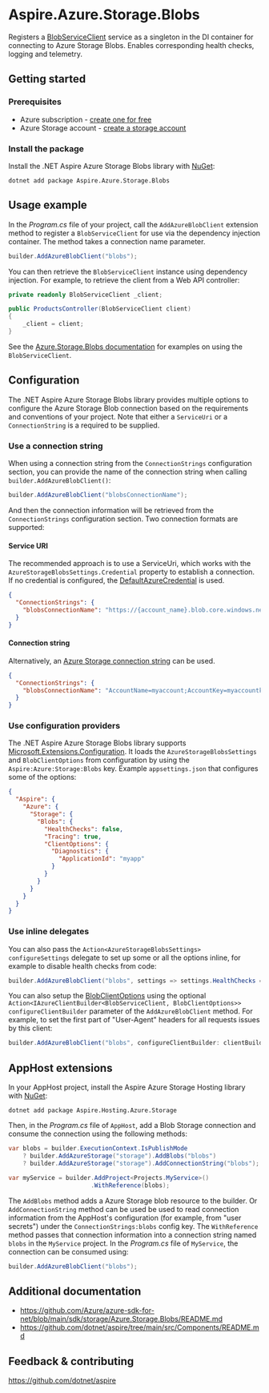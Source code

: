 # Aspire.Azure.Storage.Blobs

Registers a [BlobServiceClient](https://learn.microsoft.com/dotnet/api/azure.storage.blobs.blobserviceclient) service as a singleton in the DI container for connecting to Azure Storage Blobs. Enables corresponding health checks, logging and telemetry.

## Getting started

### Prerequisites

- Azure subscription - [create one for free](https://azure.microsoft.com/free/)
- Azure Storage account - [create a storage account](https://learn.microsoft.com/azure/storage/common/storage-account-create)

### Install the package

Install the .NET Aspire Azure Storage Blobs library with [NuGet](https://www.nuget.org):

```dotnetcli
dotnet add package Aspire.Azure.Storage.Blobs
```

## Usage example

In the _Program.cs_ file of your project, call the `AddAzureBlobClient` extension method to register a `BlobServiceClient` for use via the dependency injection container. The method takes a connection name parameter.

```csharp
builder.AddAzureBlobClient("blobs");
```

You can then retrieve the `BlobServiceClient` instance using dependency injection. For example, to retrieve the client from a Web API controller:

```csharp
private readonly BlobServiceClient _client;

public ProductsController(BlobServiceClient client)
{
    _client = client;
}
```

See the [Azure.Storage.Blobs documentation](https://github.com/Azure/azure-sdk-for-net/blob/main/sdk/storage/Azure.Storage.Blobs/README.md) for examples on using the `BlobServiceClient`.

## Configuration

The .NET Aspire Azure Storage Blobs library provides multiple options to configure the Azure Storage Blob connection based on the requirements and conventions of your project. Note that either a `ServiceUri` or a `ConnectionString` is a required to be supplied.

### Use a connection string

When using a connection string from the `ConnectionStrings` configuration section, you can provide the name of the connection string when calling `builder.AddAzureBlobClient()`:

```csharp
builder.AddAzureBlobClient("blobsConnectionName");
```

And then the connection information will be retrieved from the `ConnectionStrings` configuration section. Two connection formats are supported:

#### Service URI

The recommended approach is to use a ServiceUri, which works with the `AzureStorageBlobsSettings.Credential` property to establish a connection. If no credential is configured, the [DefaultAzureCredential](https://learn.microsoft.com/dotnet/api/azure.identity.defaultazurecredential) is used.

```json
{
  "ConnectionStrings": {
    "blobsConnectionName": "https://{account_name}.blob.core.windows.net/"
  }
}
```

#### Connection string

Alternatively, an [Azure Storage connection string](https://learn.microsoft.com/azure/storage/common/storage-configure-connection-string) can be used.

```json
{
  "ConnectionStrings": {
    "blobsConnectionName": "AccountName=myaccount;AccountKey=myaccountkey"
  }
}
```

### Use configuration providers

The .NET Aspire Azure Storage Blobs library supports [Microsoft.Extensions.Configuration](https://learn.microsoft.com/dotnet/api/microsoft.extensions.configuration). It loads the `AzureStorageBlobsSettings` and `BlobClientOptions` from configuration by using the `Aspire:Azure:Storage:Blobs` key. Example `appsettings.json` that configures some of the options:

```json
{
  "Aspire": {
    "Azure": {
      "Storage": {
        "Blobs": {
          "HealthChecks": false,
          "Tracing": true,
          "ClientOptions": {
            "Diagnostics": {
              "ApplicationId": "myapp"
            }
          }
        }
      }
    }
  }
}
```

### Use inline delegates

You can also pass the `Action<AzureStorageBlobsSettings> configureSettings` delegate to set up some or all the options inline, for example to disable health checks from code:

```csharp
builder.AddAzureBlobClient("blobs", settings => settings.HealthChecks = false);
```

You can also setup the [BlobClientOptions](https://learn.microsoft.com/dotnet/api/azure.storage.blobs.blobclientoptions) using the optional `Action<IAzureClientBuilder<BlobServiceClient, BlobClientOptions>> configureClientBuilder` parameter of the `AddAzureBlobClient` method. For example, to set the first part of "User-Agent" headers for all requests issues by this client:

```csharp
builder.AddAzureBlobClient("blobs", configureClientBuilder: clientBuilder => clientBuilder.ConfigureOptions(options => options.Diagnostics.ApplicationId = "myapp"));
```

## AppHost extensions

In your AppHost project, install the Aspire Azure Storage Hosting library with [NuGet](https://www.nuget.org):

```dotnetcli
dotnet add package Aspire.Hosting.Azure.Storage
```

Then, in the _Program.cs_ file of `AppHost`, add a Blob Storage connection and consume the connection using the following methods:

```csharp
var blobs = builder.ExecutionContext.IsPublishMode
    ? builder.AddAzureStorage("storage").AddBlobs("blobs")
    ? builder.AddAzureStorage("storage").AddConnectionString("blobs");

var myService = builder.AddProject<Projects.MyService>()
                       .WithReference(blobs);
```

The `AddBlobs` method adds a Azure Storage blob resource to the builder. Or `AddConnectionString` method can be used be used to read connection information from the AppHost's configuration (for example, from "user secrets") under the `ConnectionStrings:blobs` config key. The `WithReference` method passes that connection information into a connection string named `blobs` in the `MyService` project. In the _Program.cs_ file of `MyService`, the connection can be consumed using:

```csharp
builder.AddAzureBlobClient("blobs");
```

## Additional documentation

* https://github.com/Azure/azure-sdk-for-net/blob/main/sdk/storage/Azure.Storage.Blobs/README.md
* https://github.com/dotnet/aspire/tree/main/src/Components/README.md

## Feedback & contributing

https://github.com/dotnet/aspire

